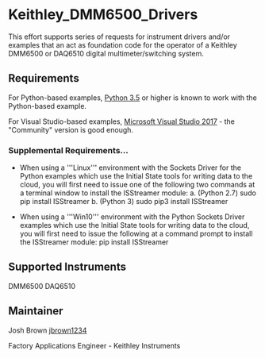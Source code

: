 # Keithley_DMM6500_Drivers
This effort supports series of requests for instrument drivers and/or examples that an act as foundation code for the operator of a Keithley DMM6500 or DAQ6510 digital multimeter/switching system. 

## Requirements
For Python-based examples, [Python 3.5](https://www.python.org/) or higher is known to work with the Python-based example. 

For Visual Studio-based examples, [Microsoft Visual Studio 2017](https://visualstudio.microsoft.com/vs/community/) - the "Community" version is good enough. 

### Supplemental Requirements...
* When using a '''Linux''' environment with the Sockets Driver for the Python examples which use the Initial State tools for writing data to the cloud, you will first need to issue one of the following two commands at a terminal window to install the ISStreamer module:
   a. (Python 2.7) sudo pip install ISStreamer
   b. (Python 3) sudo pip3 install ISStreamer
   
* When using a '''Win10''' environment with the Python Sockets Driver examples which use the Initial State tools for writing data to the cloud, you will first need to issue the following at a command prompt to install the ISStreamer module: 
  pip install ISStreamer


## Supported Instruments
DMM6500
DAQ6510



## Maintainer
Josh Brown [jbrown1234](https://github.com/jbrown1234)

Factory Applications Engineer - Keithley Instruments
